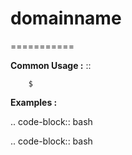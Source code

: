 # domainname
===========



**Common Usage :**  ::

		$ 
		

**Examples :**

.. code-block:: bash


.. code-block:: bash